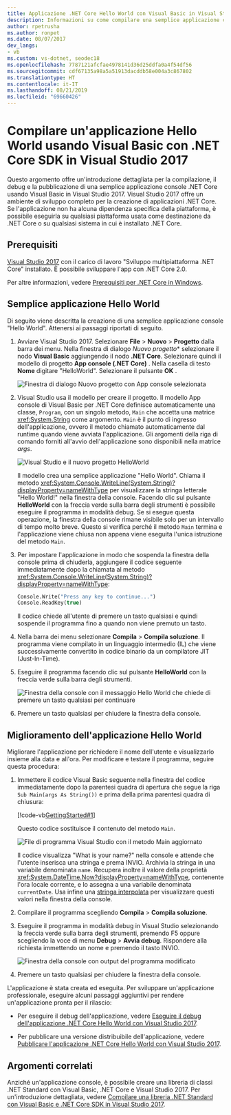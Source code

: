 ```yaml
---
title: Applicazione .NET Core Hello World con Visual Basic in Visual Studio 2017
description: Informazioni su come compilare una semplice applicazione console .NET Core con Visual Basic usando Visual Studio 2017.
author: rpetrusha
ms.author: ronpet
ms.date: 08/07/2017
dev_langs:
- vb
ms.custom: vs-dotnet, seodec18
ms.openlocfilehash: 7787121afcfae4978141d36d25ddfa0a4f54df56
ms.sourcegitcommit: cdf67135a98a5a51913dacddb58e004a3c867802
ms.translationtype: HT
ms.contentlocale: it-IT
ms.lasthandoff: 08/21/2019
ms.locfileid: "69660426"
---
```

# <a name="build-a-visual-basic-hello-world-application-with-the-net-core-sdk-in-visual-studio-2017"></a>Compilare un'applicazione Hello World usando Visual Basic con .NET Core SDK in Visual Studio 2017

Questo argomento offre un'introduzione dettagliata per la compilazione, il debug e la pubblicazione di una semplice applicazione console .NET Core usando Visual Basic in Visual Studio 2017. Visual Studio 2017 offre un ambiente di sviluppo completo per la creazione di applicazioni .NET Core. Se l'applicazione non ha alcuna dipendenza specifica della piattaforma, è possibile eseguirla su qualsiasi piattaforma usata come destinazione da .NET Core o su qualsiasi sistema in cui è installato .NET Core.

## <a name="prerequisites"></a>Prerequisiti

[Visual Studio 2017](https://aka.ms/vsdownload?utm_source=mscom&utm_campaign=msdocs) con il carico di lavoro "Sviluppo multipiattaforma .NET Core" installato. È possibile sviluppare l'app con .NET Core 2.0.

Per altre informazioni, vedere [Prerequisiti per .NET Core in Windows](../windows-prerequisites.md).

## <a name="a-simple-hello-world-application"></a>Semplice applicazione Hello World

Di seguito viene descritta la creazione di una semplice applicazione console "Hello World". Attenersi ai passaggi riportati di seguito.

1. Avviare Visual Studio 2017. Selezionare **File** > **Nuovo** > **Progetto** dalla barra dei menu. Nella finestra di dialogo *Nuovo progetto** selezionare il nodo **Visual Basic** aggiungendo il nodo **.NET Core**. Selezionare quindi il modello di progetto **App console (.NET Core)** . Nella casella di testo **Nome** digitare "HelloWorld". Selezionare il pulsante **OK** .

   ![Finestra di dialogo Nuovo progetto con App console selezionata](./media/vb-with-visual-studio/visual-studio-new-project.png)

1. Visual Studio usa il modello per creare il progetto. Il modello App console di Visual Basic per .NET Core definisce automaticamente una classe, `Program`, con un singolo metodo, `Main` che accetta una matrice <xref:System.String> come argomento. `Main` è il punto di ingresso dell'applicazione, ovvero il metodo chiamato automaticamente dal runtime quando viene avviata l'applicazione. Gli argomenti della riga di comando forniti all'avvio dell'applicazione sono disponibili nella matrice *args*.

   ![Visual Studio e il nuovo progetto HelloWorld](./media/vb-with-visual-studio/visual-studio-main-window.png)

   Il modello crea una semplice applicazione "Hello World". Chiama il metodo <xref:System.Console.WriteLine(System.String)?displayProperty=nameWithType> per visualizzare la stringa letterale "Hello World!" nella finestra della console. Facendo clic sul pulsante **HelloWorld** con la freccia verde sulla barra degli strumenti è possibile eseguire il programma in modalità debug. Se si esegue questa operazione, la finestra della console rimane visibile solo per un intervallo di tempo molto breve. Questo si verifica perché il metodo `Main` termina e l'applicazione viene chiusa non appena viene eseguita l'unica istruzione del metodo `Main`.

1. Per impostare l'applicazione in modo che sospenda la finestra della console prima di chiuderla, aggiungere il codice seguente immediatamente dopo la chiamata al metodo <xref:System.Console.WriteLine(System.String)?displayProperty=nameWithType>:

   ```vb
   Console.Write("Press any key to continue...")
   Console.ReadKey(true)
   ```

   Il codice chiede all'utente di premere un tasto qualsiasi e quindi sospende il programma fino a quando non viene premuto un tasto.

1. Nella barra dei menu selezionare **Compila** > **Compila soluzione**. Il programma viene compilato in un linguaggio intermedio (IL) che viene successivamente convertito in codice binario da un compilatore JIT (Just-In-Time).

1. Eseguire il programma facendo clic sul pulsante **HelloWorld** con la freccia verde sulla barra degli strumenti.

   ![Finestra della console con il messaggio Hello World che chiede di premere un tasto qualsiasi per continuare](./media/with-visual-studio/hello-world-console.png)

1. Premere un tasto qualsiasi per chiudere la finestra della console.

## <a name="enhancing-the-hello-world-application"></a>Miglioramento dell'applicazione Hello World

Migliorare l'applicazione per richiedere il nome dell'utente e visualizzarlo insieme alla data e all'ora. Per modificare e testare il programma, seguire questa procedura:

1. Immettere il codice Visual Basic seguente nella finestra del codice immediatamente dopo la parentesi quadra di apertura che segue la riga `Sub Main(args As String())` e prima della prima parentesi quadra di chiusura:

   [!code-vb[GettingStarted#1](../../../samples/snippets/core/tutorials/vb-with-visual-studio/helloworld.vb#1)]

   Questo codice sostituisce il contenuto del metodo `Main`.

   ![File di programma Visual Studio con il metodo Main aggiornato](./media/vb-with-visual-studio/visual-basic-code-window.png)

   Il codice visualizza "What is your name?" nella console e attende che l'utente inserisca una stringa e prema INVIO. Archivia la stringa in una variabile denominata `name`. Recupera inoltre il valore della proprietà <xref:System.DateTime.Now?displayProperty=nameWithType>, contenente l'ora locale corrente, e lo assegna a una variabile denominata `currentDate`. Usa infine una [stringa interpolata](../../visual-basic/programming-guide/language-features/strings/interpolated-strings.md) per visualizzare questi valori nella finestra della console.

1. Compilare il programma scegliendo **Compila** > **Compila soluzione**.

1. Eseguire il programma in modalità debug in Visual Studio selezionando la freccia verde sulla barra degli strumenti, premendo F5 oppure scegliendo la voce di menu **Debug** > **Avvia debug**. Rispondere alla richiesta immettendo un nome e premendo il tasto INVIO.

   ![Finestra della console con output del programma modificato](./media/with-visual-studio/hello-world-update.png)

1. Premere un tasto qualsiasi per chiudere la finestra della console.

L'applicazione è stata creata ed eseguita. Per sviluppare un'applicazione professionale, eseguire alcuni passaggi aggiuntivi per rendere un'applicazione pronta per il rilascio:

- Per eseguire il debug dell'applicazione, vedere [Eseguire il debug dell'applicazione .NET Core Hello World con Visual Studio 2017](debugging-with-visual-studio.md).

- Per pubblicare una versione distribuibile dell'applicazione, vedere [Pubblicare l'applicazione .NET Core Hello World con Visual Studio 2017](publishing-with-visual-studio.md).

## <a name="related-topics"></a>Argomenti correlati

Anziché un'applicazione console, è possibile creare una libreria di classi .NET Standard con Visual Basic, .NET Core e Visual Studio 2017. Per un'introduzione dettagliata, vedere [Compilare una libreria .NET Standard con Visual Basic e .NET Core SDK in Visual Studio 2017](vb-library-with-visual-studio.md).
